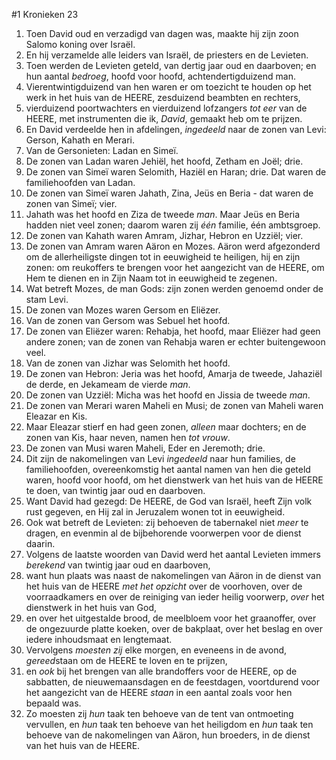 #1 Kronieken 23
1. Toen David oud en verzadigd van dagen was, maakte hij zijn zoon Salomo koning over Israël.
2. En hij verzamelde alle leiders van Israël, de priesters en de Levieten.
3. Toen werden de Levieten geteld, van dertig jaar oud en daarboven; en hun aantal *bedroeg*, hoofd voor hoofd, achtendertigduizend man.
4. Vierentwintigduizend van hen waren er om toezicht te houden op het werk in het huis van de HEERE, zesduizend beambten en rechters,
5. vierduizend poortwachters en vierduizend lofzangers *tot eer* van de HEERE, met instrumenten die ik, *David*, gemaakt heb om te prijzen.
6. En David verdeelde hen in afdelingen, *ingedeeld* naar de zonen van Levi: Gerson, Kahath en Merari.
7. Van de Gersonieten: Ladan en Simeï.
8. De zonen van Ladan waren Jehiël, het hoofd, Zetham en Joël; drie.
9. De zonen van Simeï waren Selomith, Haziël en Haran; drie. Dat waren de familiehoofden van Ladan.
10. De zonen van Simeï waren Jahath, Zina, Jeüs en Beria - dat waren de zonen van Simeï; vier.
11. Jahath was het hoofd en Ziza de tweede *man*. Maar Jeüs en Beria hadden niet veel zonen; daarom waren zij *één* familie, één ambtsgroep.
12. De zonen van Kahath waren Amram, Jizhar, Hebron en Uzziël; vier.
13. De zonen van Amram waren Aäron en Mozes. Aäron werd afgezonderd om de allerheiligste dingen tot in eeuwigheid te heiligen, hij en zijn zonen: om reukoffers te brengen voor het aangezicht van de HEERE, om Hem te dienen en in Zijn Naam tot in eeuwigheid te zegenen.
14. Wat betreft Mozes, de man Gods: zijn zonen werden genoemd onder de stam Levi.
15. De zonen van Mozes waren Gersom en Eliëzer.
16. Van de zonen van Gersom was Sebuel het hoofd.
17. De zonen van Eliëzer waren: Rehabja, het hoofd, maar Eliëzer had geen andere zonen; van de zonen van Rehabja waren er echter buitengewoon veel.
18. Van de zonen van Jizhar was Selomith het hoofd.
19. De zonen van Hebron: Jeria was het hoofd, Amarja de tweede, Jahaziël de derde, en Jekameam de vierde *man*.
20. De zonen van Uzziël: Micha was het hoofd en Jissia de tweede *man*.
21. De zonen van Merari waren Maheli en Musi; de zonen van Maheli waren Eleazar en Kis.
22. Maar Eleazar stierf en had geen zonen, *alleen* maar dochters; en de zonen van Kis, haar neven, namen hen *tot vrouw*.
23. De zonen van Musi waren Maheli, Eder en Jeremoth; drie.
24. Dit zijn de nakomelingen van Levi *ingedeeld* naar hun families, de familiehoofden, overeenkomstig het aantal namen van hen die geteld waren, hoofd voor hoofd, om het dienstwerk van het huis van de HEERE te doen, van twintig jaar oud en daarboven.
25. Want David had gezegd: De HEERE, de God van Israël, heeft Zijn volk rust gegeven, en Hij zal in Jeruzalem wonen tot in eeuwigheid.
26. Ook wat betreft de Levieten: zij behoeven de tabernakel niet *meer* te dragen, en evenmin al de bijbehorende voorwerpen voor de dienst daarin.
27. Volgens de laatste woorden van David werd het aantal Levieten immers *berekend* van twintig jaar oud en daarboven,
28. want hun plaats was naast de nakomelingen van Aäron in de dienst van het huis van de HEERE *met het opzicht* over de voorhoven, over de voorraadkamers en over de reiniging van ieder heilig voorwerp, *over* het dienstwerk in het huis van God,
29. en over het uitgestalde brood, de meelbloem voor het graanoffer, over de ongezuurde platte koeken, over de bakplaat, over het beslag en over iedere inhoudsmaat en lengtemaat.
30. Vervolgens *moesten zij* elke morgen, en eveneens in de avond, *gereed*staan om de HEERE te loven en te prijzen,
31. en *ook* bij het brengen van alle brandoffers voor de HEERE, op de sabbatten, de nieuwemaansdagen en de feestdagen, voortdurend voor het aangezicht van de HEERE *staan* in een aantal zoals voor hen bepaald was.
32. Zo moesten zij *hun* taak ten behoeve van de tent van ontmoeting vervullen, en *hun* taak ten behoeve van het heiligdom en *hun* taak ten behoeve van de nakomelingen van Aäron, hun broeders, in de dienst van het huis van de HEERE.
